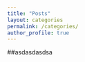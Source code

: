 ```yaml
---
title: "Posts"
layout: categories
permalink: /categories/
author_profile: true
---
```




##asdasdasdsa
